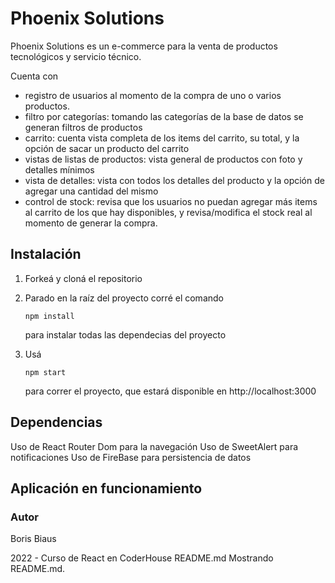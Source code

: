 # Phoenix Solutions

Phoenix Solutions es un e-commerce para la venta de productos tecnológicos y servicio técnico.

Cuenta con

- registro de usuarios al momento de la compra de uno o varios productos.
- filtro por categorías: tomando las categorías de la base de datos se generan filtros de productos
- carrito: cuenta vista completa de los items del carrito, su total, y la opción de sacar un producto del carrito
- vistas de listas de productos: vista general de productos con foto y detalles mínimos
- vista de detalles: vista con todos los detalles del producto y la opción de agregar una cantidad del mismo
- control de stock: revisa que los usuarios no puedan agregar más items al carrito de los que hay disponibles, y revisa/modifica el stock real al momento de generar la compra.

## Instalación

1. Forkeá y cloná el repositorio

2. Parado en la raíz del proyecto corré el comando 

   ```
   npm install
   ```

    para instalar todas las dependecias del proyecto

3. Usá 

   ```
   npm start
   ```

    para correr el proyecto, que estará disponible en http://localhost:3000



## Dependencias

Uso de React Router Dom para la navegación
Uso de SweetAlert para notificaciones
Uso de FireBase para persistencia de datos


## Aplicación en funcionamiento



### Autor

Boris Biaus

2022 - Curso de React en CoderHouse
README.md
Mostrando README.md.